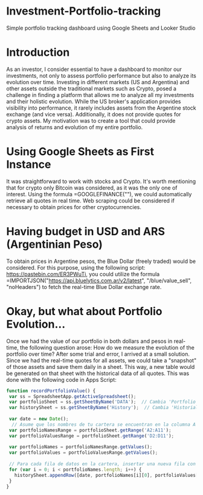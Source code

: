 # Investment-Portfolio-tracking
Simple portfolio tracking dashboard using Google Sheets and Looker Studio

# Introduction
As an investor, I consider essential to have a dashboard to monitor our investments, not only to assess portfolio performance but also to analyze its evolution over time. Investing in different markets (US and Argentina) and other assets outside the traditional markets such as Crypto, posed a challenge in finding a platform that allows me to analyze all my investments and their holistic evolution. While the US broker's application provides visibility into performance, it rarely includes assets from the Argentine stock exchange (and vice versa). Additionally, it does not provide quotes for crypto assets. My motivation was to create a tool that could provide analysis of returns and evolution of my entire portfolio.

# Using Google Sheets as First Instance
It was straightforward to work with stocks and Crypto. It's worth mentioning that for crypto only Bitcoin was considered, as it was the only one of interest. Using the formula =GOOGLEFINANCE(""), we could automatically retrieve all quotes in real time. Web scraping could be considered if necessary to obtain prices for other cryptocurrencies.

# Having budget in USD and ARS (Argentinian Peso)
To obtain prices in Argentine pesos, the Blue Dollar (freely traded) would be considered. For this purpose, using the following script: https://pastebin.com/ER3PWuTi, you could utilize the formula =IMPORTJSON("https://api.bluelytics.com.ar/v2/latest", "/blue/value_sell", "noHeaders") to fetch the real-time Blue Dollar exchange rate.

# Okay, but what about Portfolio Evolution...
Once we had the value of our portfolio in both dollars and pesos in real-time, the following question arose: How do we measure the evolution of the portfolio over time? After some trial and error, I arrived at a small solution. Since we had the real-time quotes for all assets, we could take a "snapshot" of those assets and save them daily in a sheet. This way, a new table would be generated on that sheet with the historical data of all quotes. This was done with the following code in Apps Script:

 ```javascript
function recordPortfolioValue() {
  var ss = SpreadsheetApp.getActiveSpreadsheet();
  var portfolioSheet = ss.getSheetByName('DATA');  // Cambia 'Portfolio' por el nombre de tu hoja de cálculo
  var historySheet = ss.getSheetByName('History');  // Cambia 'Historial' por el nombre de tu hoja de historial
  
  var date = new Date();
   // Asume que los nombres de tu cartera se encuentran en la columna A y los valores en la D, de la fila 2 a la fila 10, en la hoja 'Portfolio'
  var portfolioNamesRange = portfolioSheet.getRange('A2:A11');
  var portfolioValuesRange = portfolioSheet.getRange('D2:D11');
  
  var portfolioNames = portfolioNamesRange.getValues();
  var portfolioValues = portfolioValuesRange.getValues();
  
  // Para cada fila de datos en la cartera, insertar una nueva fila con la fecha, el nombre del stock y el valor en 'Historial'
  for (var i = 0; i < portfolioNames.length; i++) {
    historySheet.appendRow([date, portfolioNames[i][0], portfolioValues[i][0]]);
  }
}
  ```

